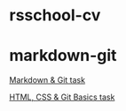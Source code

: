 # rsschool-cv

# markdown-git
[Markdown & Git task](https://natalii2101.github.io/rsschool-cv/cv)

[HTML, CSS & Git Basics task](https://natalii2101.github.io/rsschool-cv)
